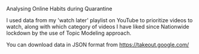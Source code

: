 Analysing Online Habits during Quarantine

I used data from my 'watch later' playlist on YouTube to prioritize videos to watch, 
along with which category of videos I have liked since Nationwide lockdown by the use of Topic Modeling approach.


You can download data in JSON format from https://takeout.google.com/


